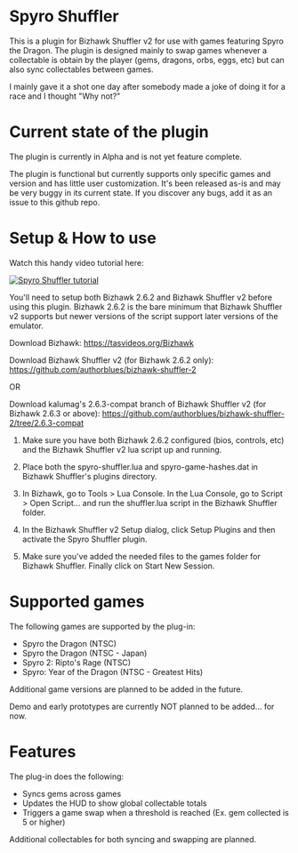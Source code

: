# Spyro Shuffler
This is a plugin for Bizhawk Shuffler v2 for use with games featuring Spyro the Dragon.
The plugin is designed mainly to swap games whenever a collectable is obtain by the player (gems, dragons, orbs, eggs, etc) but can also sync collectables between games.

I mainly gave it a shot one day after somebody made a joke of doing it for a race and I thought "Why not?"

# Current state of the plugin

The plugin is currently in Alpha and is not yet feature complete.

The plugin is functional but currently supports only specific games and version and has little user customization. It's been released as-is and may be very buggy in its current state. If you discover any bugs, add it as an issue to this github repo.

# Setup & How to use

Watch this handy video tutorial here:

[![Spyro Shuffler tutorial](https://img.youtube.com/vi/aUmPSJnvCAY/sddefault.jpg)](https://www.youtube.com/watch?v=aUmPSJnvCAY)

You'll need to setup both Bizhawk 2.6.2 and Bizhawk Shuffler v2 before using this plugin. Bizhawk 2.6.2 is the bare minimum that Bizhawk Shuffler v2 supports but newer versions of the script support later versions of the emulator.

Download Bizhawk: https://tasvideos.org/Bizhawk

Download Bizhawk Shuffler v2 (for Bizhawk 2.6.2 only): https://github.com/authorblues/bizhawk-shuffler-2

OR

Download kalumag's 2.6.3-compat branch of Bizhawk Shuffler v2 (for Bizhawk 2.6.3 or above): https://github.com/authorblues/bizhawk-shuffler-2/tree/2.6.3-compat

1. Make sure you have both Bizhawk 2.6.2 configured (bios, controls, etc) and the Bizhawk Shuffler v2 lua script up and running.

2. Place both the spyro-shuffler.lua and spyro-game-hashes.dat in Bizhawk Shuffler's plugins directory.

3. In Bizhawk, go to Tools > Lua Console. In the Lua Console, go to Script > Open Script... and run the shuffler.lua script in the Bizhawk Shuffler folder.

4. In the Bizhawk Shuffler v2 Setup dialog, click Setup Plugins and then activate the Spyro Shuffler plugin.

5. Make sure you've added the needed files to the games folder for Bizhawk Shuffler. Finally click on Start New Session.

# Supported games
The following games are supported by the plug-in:

* Spyro the Dragon (NTSC)
* Spyro the Dragon (NTSC - Japan)
* Spyro 2: Ripto's Rage (NTSC)
* Spyro: Year of the Dragon (NTSC - Greatest Hits)

Additional game versions are planned to be added in the future.

Demo and early prototypes are currently NOT planned to be added... for now.

# Features

The plug-in does the following:

* Syncs gems across games
* Updates the HUD to show global collectable totals
* Triggers a game swap when a threshold is reached (Ex. gem collected is 5 or higher)

Additional collectables for both syncing and swapping are planned.
